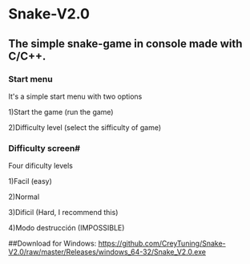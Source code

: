 # Snake-V2.0

## The simple snake-game in console made with C/C++.


### Start menu

It's a simple start menu with two options

1)Start the game (run the game)

2)Difficulty level (select the sifficulty of game)


### Difficulty screen#
Four dificulty levels

1)Facil (easy)

2)Normal

3)Dificil (Hard, I recommend this)

4)Modo destrucción (IMPOSSIBLE)

##Download for Windows: 
https://github.com/CreyTuning/Snake-V2.0/raw/master/Releases/windows_64-32/Snake_V2.0.exe